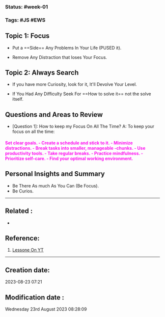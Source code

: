 
### Status: #week-01  

### Tags: #JS #EWS 

## Topic 1: Focus

- Put a ==Side== Any Problems In Your Life (PUSED it). 

- Remove Any Distraction that loses Your Focus.


## Topic 2: Always Search

- If you have more Curiosity, look for it, It'll Devolve Your Level.

-  If You Had Any Difficulty Seek For ==How to solve it== not the solve itself.


## Questions and Areas to Review

- \[Question 1\]: How to keep my Focus On All The Time?
A:   To keep your focus on all the time:

 #### <span style="color:#fd0eef"> Set clear goals. - Create a schedule and stick to it. - Minimize distractions. - Break tasks into smaller, manageable  -chunks. - Use productivity tools. - Take regular breaks. - Practice mindfulness. - Prioritize self-care. - Find your optimal working environment.</span>




## Personal Insights and Summary

- Be There As much As You Can (Be Focus).
- Be Curios.

______________________________________________________________________


## Related : 

- 

## Reference: 

1.  [Lessone On YT]( https://www.youtube.com/watch?v=MAauLwSHO6Y)



---

  ## Creation date: 
  
  2023-08-23 07:21 
  
  
   ## Modification date :
   
   Wednesday 23rd August 2023 08:28:09